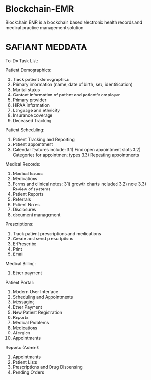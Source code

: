 # Blockchain-EMR
Blockchain EMR is a blockchain based electronic health records and medical practice management solution. 

# SAFIANT MEDDATA
To-Do Task List:

Patient Demographics:
1) Track patient demographics
2) Primary information (name, date of birth, sex, identification)
3) Marital status
4) Contact information of patient and patient's employer
5) Primary provider
6) HIPAA information
7) Language and ethnicity
8) Insurance coverage
9) Deceased Tracking

Patient Scheduling:
1) Patient Tracking and Reporting
2) Patient appointment
3) Calendar features include:
3.1) Find open appointment slots
3.2) Categories for appointment types
3.3) Repeating appointments

Medical Records:
1) Medical Issues
2) Medications
3) Forms and clinical notes:
3.1) growth charts included
3.2) note
3.3) Review of systems
4) Patient Reports
5) Referrals
6) Patient Notes
7) Disclosures
8) document management

Prescriptions:
1) Track patient prescriptions and medications
2) Create and send prescriptions
3) E-Prescribe
4) Print
5) Email

Medical Billing:
1) Ether payment

Patient Portal:
1) Modern User Interface
2) Scheduling and Appointments
3) Messaging
4) Ether Payment
5) New Patient Registration
6) Reports
7) Medical Problems
8) Medications
9) Allergies
10) Appointments

Reports (Admin):
1) Appointments
2) Patient Lists
3) Prescriptions and Drug Dispensing
4) Pending Orders
